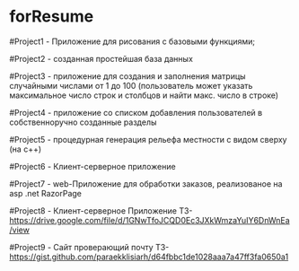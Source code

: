 # forResume
#Project1 - Приложение для рисования с базовыми функциями;

#Project2 - созданная простейшая база данных

#Project3 - приложение для создания и заполнения матрицы случайными числами от 1 до 100 (пользователь может указать максимальное число строк и столбцов и найти макс. число в строке)

#Project4 - приложение со списком добавления пользователей в собственноручно созданные разделы

#Project5 - процедурная генерация рельефа местности с видом сверху (на с++)

#Project6 - Клиент-серверное приложение

#Project7 - web-Приложение для обработки заказов, реализованое на asp .net RazorPage

#Project8 - Клиент-серверное Приложение ТЗ-https://drive.google.com/file/d/1GNwTfoJCQD0Ec3JXkWmzaYuIY6DnWnEa/view

#Project9 - Сайт проверающий почту ТЗ-https://gist.github.com/paraekklisiarh/d64fbbc1de1028aaa7a47ff3fa0650a1
